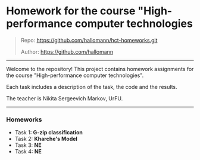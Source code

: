 # **Homework for the course "High-performance computer technologies**

> Repo: https://github.com/hallomann/hct-homeworks.git
>
> Author: https://github.com/hallomann

---

Welcome to the repository! This project contains homework assignments for the course "High-performance computer technologies". 

Each task includes a description of the task, the code and the results.

The teacher is Nikita Sergeevich Markov, UrFU.

---

### **Homeworks**

- Task 1: **G-zip classification**
- Task 2: **Kharche's Model**
- Task 3: **NE**
- Task 4: **NE**
